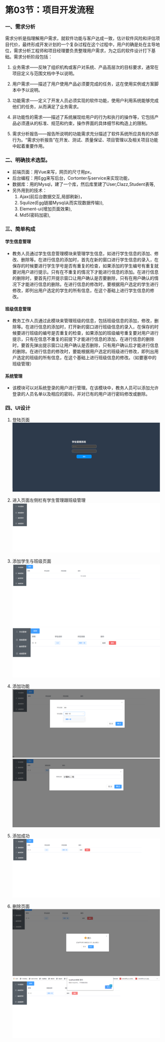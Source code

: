 # 第03节：项目开发流程

### 一、需求分析
需求分析是指理解用户需求，就软件功能与客户达成一致，估计软件风险和评估项目代价，最终形成开发计划的一个复杂过程在这个过程中，用户的确是处在主导地位，需求分析工程师和项目经理要负责整理用户需求，为之后的软件设计打下基础。需求分析阶段包括：

1. 业务需求——反映了组织机构或客户对系统、产品高层次的目标要求，通常在项目定义与范围文档中予以说明。

2. 用户需求——描述了用户使用产品必须要完成的任务，这在使用实例或方案脚本中予以说明。

3. 功能需求——定义了开发人员必须实现的软件功能，使用户利用系统能够完成他们的任务，从而满足了业务需求。

4. 非功能性的需求——描述了系统展现给用户的行为和执行的操作等，它包括产品必须遵从的标准、规范和约束，操作界面的具体细节和构造上的限制。

5. 需求分析报告——报告所说明的功能需求充分描述了软件系统所应具有的外部行为。“需求分析报告”在开发、测试、质量保证、项目管理以及相关项目功能中起着重要作用。

### 二、明确技术选型。

* 前端页面：用Vue来写，网页的尺寸用px，
* 后台编程：用Egg来写后台，Cortonter与service来实现功能，
* 数据库：用的Mysql，建了一个库，然后库里建了User,Clazz,Student表等,　　
* 另外用到的技术：
    1. Ajax(前后台数据交互,局部刷新)，
    2. Squlize(Egg链接Mysql从而实现数据传输)),
    3. Element-ui(增加页面效果),
    4. Md5(密码加密),


### 三、简单构成

#### 学生信息管理
* 教务人员通过学生信息管理模块来管理学生信息，如进行学生信息的添加、修改、删除等。在进行信息的添加时，首先在新的窗口进行学生信息的录入，在保存的时候要进行学生学号是否有重复的检查，如果添加的学生编号有重复就要对用户进行提示。只有在不重复的情况下才能进行信息的添加。在进行信息的删除时，要首先打开提示窗口让用户确认是否要删除，只有在用户确认的情况下才能进行信息的删除。在进行信息的修改时，要根据用户选定的学生进行修改，即列出用户选定的学生的所有信息，在这个基础上进行学生信息的修改。

#### 班级信息管理
* 教务工作人员通过此模块来管理班级的信息，包括班级信息的添加，修改，删除等。在进行信息的添加时，打开新的窗口进行班级信息的录入，在保存的时候要进行班级的编号是否重复的检查，如果添加的班级编号重复要对用户进行提示，只有在信息不重复的前提下才能进行信息的添加，在进行信息的删除时，要首先弹出提示窗口让用户确认是否删除，只有用户确认后才能进行信息的删除。在进行信息的修改时，要能根据用户选定的班级进行修改，即列出用户选定的班级的所有信息，在这个基础上进行班级信息的修改。（如要塞中的班级管理）

#### 系统管理
* 该模块可以对系统登录的用户进行管理。在该模块中，教务人员可以添加允许登录的人员名单以及相应的密码，并对已有的用户进行密码修改或删除。


<!-- ### 二、任务分配
|序号|姓名|负责章节|职责|
|---|----|------------|----|
|1|张天庆|文字介绍|主管|
|2|丁凯|Git操作和管理|整理|
|3|苏震军|Git操作和管理|校对|
|4|莫鑫源|开发流程|编写|			
|5|高斌|开发流程|检查|
|6|王浩|前台|编写|
|7|郑浩然|后台|编写|
|9|何雨秋|前后台交互|检查|
|10|王博辉|数据库|编写| -->


### 四、UI设计

1. 登陆页面
![11-01a](../images/11-01a.jpg)

2. 进入页面左侧栏有学生管理跟班级管理
![11-01b](../images/11-01b.jpg)

3. 添加学生与班级页面
![11-01c](../images/11-01c.jpg)
![11-02a](../images/11-02a.jpg)

4. 添加功能
![11-01f](../images/11-01f.jpg)
![11-02b](../images/11-02b.jpg)

5. 添加成功
![11-01e](../images/11-01e.jpg)

6. 删除页面
![11-03a](../images/11-03a.jpg)
![11-03b](../images/11-03b.jpg)


